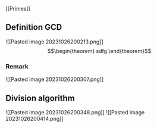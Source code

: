 [[Primes]]
## Definition GCD
![[Pasted image 20231026200213.png]]
$$\begin{theorem}
sdfg
\end{theorem}$$

### Remark
![[Pasted image 20231026200307.png]]

## Division algorithm
![[Pasted image 20231026200348.png]]
![[Pasted image 20231026200414.png]]

